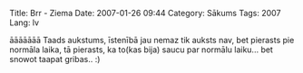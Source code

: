 Title: Brr - Ziema
Date: 2007-01-26 09:44
Category: Sākums
Tags: 2007
Lang: lv

āāāāāāā Taads aukstums, īstenībā jau nemaz tik auksts nav, bet pierasts pie normāla laika, tā pierasts, ka to(kas bija) saucu par normālu laiku...
bet snowot taapat gribas.. :)
